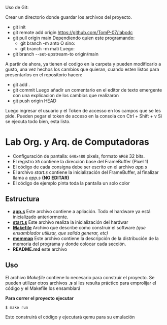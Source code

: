 Uso de Git:

Crear un directorio donde guardar los archivos del proyecto.
- git init
- git remote add origin https://github.com/TomP-07/labodc
- git pull origin main
Dependiendo quien este programando:
	- git branch -m anto 
	O sino:
	- git branch -m mati
Luego:
- git branch --set-upstream-to origin/main

A partir de ahora, ya tienen el codigo en la carpeta y pueden modificarlo a gusto, una vez hechos los cambios que quieran, cuando esten listos para presentarlos en el repositorio hacen:
- git add .
- git commit
Luego añadir un comentario en el editor de texto emergente con una explicacion de los cambios que realizaron
- git push origin HEAD

Luego ingresar el usuario y el Token de accesso en los campos que se les pide.
Pueden pegar el token de acceso en la consola con Ctrl + Shift + v
Si se ejecuta todo bien, esta listo.
# Lab Org. y Arq. de Computadoras

* Configuración de pantalla: `640x480` pixels, formato `ARGB` 32 bits.
* El registro `X0` contiene la dirección base del FrameBuffer (Pixel 1)
* El código de cada consigna debe ser escrito en el archivo _app.s_
* El archivo _start.s_ contiene la inicialización del FrameBuffer, al finalizar llama a _app.s_ **(NO EDITAR)**
* El código de ejemplo pinta toda la pantalla un solo color

## Estructura

* **[app.s](app.s)** Este archivo contiene a apliación. Todo el hardware ya está inicializado anteriormente.
* **[start.s](start.s)** Este archivo realiza la inicialización del hardwar
* **[Makefile](Makefile)** Archivo que describe como construir el software _(que ensamblador utilizar, que salida generar, etc)_
* **[memmap](memmap)** Este archivo contiene la descripción de la distribución de la memoria del programa y donde colocar cada sección.
* **README.md** este archivo

## Uso

El archivo _Makefile_ contiene lo necesario para construir el proyecto. Se pueden utilizar otros 
archivos **.s** si les resulta práctico para emprolijar el código y el Makefile los ensamblará

**Para correr el proyecto ejecutar**

```bash
$ make run
```
Esto construirá el código y ejecutará qemu para su emulación
